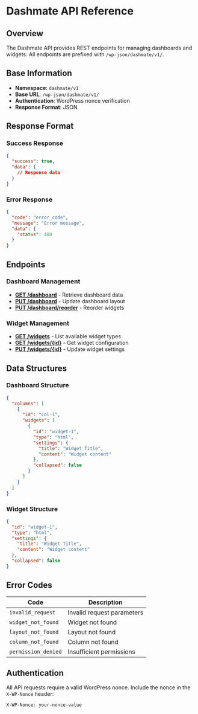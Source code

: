 # Dashmate API Reference

## Overview

The Dashmate API provides REST endpoints for managing dashboards and widgets. All endpoints are prefixed with `/wp-json/dashmate/v1/`.

## Base Information

- **Namespace**: `dashmate/v1`
- **Base URL**: `/wp-json/dashmate/v1/`
- **Authentication**: WordPress nonce verification
- **Response Format**: JSON

## Response Format

### Success Response
```json
{
  "success": true,
  "data": {
    // Response data
  }
}
```

### Error Response
```json
{
  "code": "error_code",
  "message": "Error message",
  "data": {
    "status": 400
  }
}
```

## Endpoints

### Dashboard Management
- **[GET /dashboard](./endpoints/dashboard.md#get-dashboard)** - Retrieve dashboard data
- **[PUT /dashboard](./endpoints/dashboard.md#put-dashboard)** - Update dashboard layout
- **[PUT /dashboard/reorder](./endpoints/dashboard.md#put-dashboard-reorder)** - Reorder widgets

### Widget Management
- **[GET /widgets](./endpoints/widgets.md#get-widgets)** - List available widget types
- **[GET /widgets/{id}](./endpoints/widgets.md#get-widgets-id)** - Get widget configuration
- **[PUT /widgets/{id}](./endpoints/widgets.md#put-widgets-id)** - Update widget settings

## Data Structures

### Dashboard Structure
```json
{
  "columns": [
    {
      "id": "col-1",
      "widgets": [
        {
          "id": "widget-1",
          "type": "html",
          "settings": {
            "title": "Widget Title",
            "content": "Widget content"
          },
          "collapsed": false
        }
      ]
    }
  ]
}
```

### Widget Structure
```json
{
  "id": "widget-1",
  "type": "html",
  "settings": {
    "title": "Widget Title",
    "content": "Widget content"
  },
  "collapsed": false
}
```

## Error Codes

| Code | Description |
|------|-------------|
| `invalid_request` | Invalid request parameters |
| `widget_not_found` | Widget not found |
| `layout_not_found` | Layout not found |
| `column_not_found` | Column not found |
| `permission_denied` | Insufficient permissions |

## Authentication

All API requests require a valid WordPress nonce. Include the nonce in the `X-WP-Nonce` header:

```
X-WP-Nonce: your-nonce-value
```
